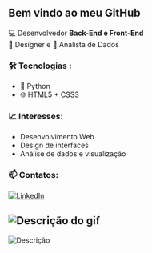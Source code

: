 ## Bem vindo ao meu GitHub

💻 Desenvolvedor **Back-End e Front-End**  
🎨 Designer e 🧠 Analista de Dados  

### 🛠️ Tecnologias :
- 🐍 Python
- 🌐 HTML5 + CSS3

### 📈 Interesses:
- Desenvolvimento Web  
- Design de interfaces  
- Análise de dados e visualização   

### 📫 Contatos:
[![LinkedIn](https://img.shields.io/badge/-Felipe%20Campos-blue?style=flat-square&logo=Linkedin&logoColor=white&link=https://br.linkedin.com/in/felipe-campos-583003112)](https://br.linkedin.com/in/felipe-campos-583003112)

![Descrição do gif]([https://media.giphy.com/media/YSEv6YI2kzQIM/giphy.gif](https://i.pinimg.com/originals/d4/b0/f6/d4b0f62f8936a540084d84a0bcd7fe27.gif))
---

<picture>
  <source media="(prefers-color-scheme: dark)" srcset="https://link-para-imagem-dark-mode">
  <source media="(prefers-color-scheme: light)" srcset="https://link-para-imagem-light-mode">
  <img alt="Descrição" src="https://link-padrão-caso-falhe.png">
</picture>
